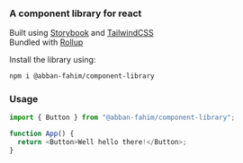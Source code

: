 ### A component library for react

Built using [Storybook](https://storybook.js.org/) and [TailwindCSS](tailwindcss.com/)  
Bundled with [Rollup](https://rollupjs.org/)

Install the library using:

```bash
npm i @abban-fahim/component-library
```

### Usage

```js
import { Button } from "@abban-fahim/component-library";

function App() {
  return <Button>Well hello there!</Button>;
}
```
